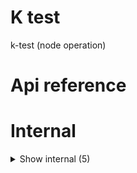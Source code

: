# K test

k-test (node operation)



# Api reference

# Internal

<details><summary>Show internal (5)</summary>
  
  # runTestsForOperation()

runTestsForOperation(operationName) runs all tests that can be found in an operation. nicely logs and returns which funtions are working or not and why

this assumes the index file exports all tests under the `test` constant, which should be done using this framework

this also assumes your tests are exported from build/index.js (which means you need to build your code, not transpile, so it's not possible for every type of operation)


| Input      |    |    |
| ---------- | -- | -- |
| operationName | string |  |,| writeResultsToIndex (optional) | boolean |  |,| manualProjectRoot (optional) | string |  |
| **Output** |    |    |



## runTests()

run tests and log the results.

input: Test

output: isAllValid (boolean)


| Input      |    |    |
| ---------- | -- | -- |
| - | | |
| **Output** |    |    |



## 📄 runTestsForOperation (exported const)

runTestsForOperation(operationName) runs all tests that can be found in an operation. nicely logs and returns which funtions are working or not and why

this assumes the index file exports all tests under the `test` constant, which should be done using this framework

this also assumes your tests are exported from build/index.js (which means you need to build your code, not transpile, so it's not possible for every type of operation)


## 📄 runTests (exported const)

run tests and log the results.

input: Test

output: isAllValid (boolean)


## 📄 test (exported const)

test for example function
  </details>

